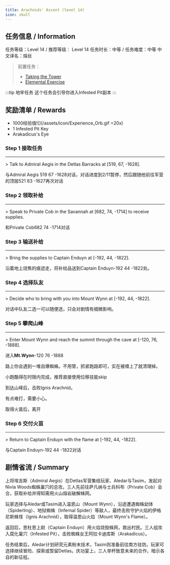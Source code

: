 ```yaml
---
title: Arachnids' Ascent (level 14)
icon: skull
---
```


## 任务信息 / Information
任务等级：Level 14 / 推荐等级： Level 14
任务时长：中等 / 任务难度：中等
中文译名：熔丝
>前置任务：
>+ [Taking the Tower](/quests/lvl1-10/level%208%20-%20taking%20the%20tower.html)
>+ [Elemental Exercise](/quests/lvl11-20/level%2011%20-%20elemental%20exercise.html)

:::tip 地牢任务
这个任务会引导你进入Infested Pit副本
:::

## 奖励清单 / Rewards

+ 1000经验值![](/assets/icon/Experience_Orb.gif =20x) 
+ 1 Infested Pit Key
+ Arakadicus's Eye

### Step 1 接取任务
---
\> Talk to Admiral Aegis in the Detlas Barracks at [519, 67, -1628].

与<NPC>Admiral Aegis</NPC> <CC>519 67 -1628</CC>对话，对话进度到2/11暂停，然后跟随他前往军营的顶层<CC>521 83 -1627</CC>再次对话

### Step 2 领取补给
---
\> Speak to Private Cob in the Savannah at [682, 74, -1714] to receive supplies.

和<NPC>Private Cob</NPC><CC>682 74 -1714</CC>对话

### Step 3 输送补给
---
\> Bring the supplies to Captain Enduyn at [-192, 44, -1822].

沿着地上烧焦的痕迹走，将补给品送到<NPC>Captain Enduyn</NPC><CC>-192 44 -1822</CC>处。
### Step 4 选择队友
--- 
\> Decide who to bring with you into Mount Wynn at [-192, 44, -1822].

对话中队友二选一可以随便选，只会对剧情有细微影响。

### Step 5 攀爬山峰
---
\> Enter Mount Wynn and reach the summit through the cave at [-120, 76, -1888].

进入**Mt.Wynn**<CC>-120 76 -1888</CC>

路上你会遇到一堆自爆蜘蛛。不用管，抓紧跑路即可，实在被缠上了就清理掉。

小跑酷得在时限内完成，推荐直接使用位移技能skip

到达山峰后，击败<mob>Ignis Arachnid</mob>。

有点难打，需要小心。

取得火苗后，离开

### Step 6 交付火苗
--- 
\> Return to Captain Enduyn with the flame at [-192, 44, -1822].

与<NPC>Captain Enduyn</NPC><CC>-192 44 -1822</CC>对话
## 剧情省流 / Summary


上将埃吉斯（Admiral Aegis）在Detlas军营集结玩家、Aledar与Tasim，发起对Nivla Woods蜘蛛巢穴的总攻。三人先前往萨凡纳与士兵科布（Private Cob）会合，获取补给并得知需用火山熔岩破解蛛网。

玩家选择与Aledar或Tasim进入温恩山（Mount Wynn），沿途遭遇蜘蛛幼体（Spiderling）、地狱蜘蛛（Infernal Spider）等敌人，最终击败守护火焰的伊格尼斯蛛怪（Ignis Arachnid），取得温恩山火焰（Mount Wynn's Flame）。

返回后，恩杜恩上尉（Captain Enduyn）用火焰烧毁蛛网，救出村民。三人组攻入腐化巢穴（Infested Pit），击败蜘蛛女王阿拉卡迪库斯（Arakadicus）。

任务结束后，Aledar计划研究元素粉末技术，Tasim则准备前往南方驻防。玩家可选择继续冒险、探索或暂留Detlas。庆功宴上，三人举杯致意未来的合作，暗示各自的新征程。
